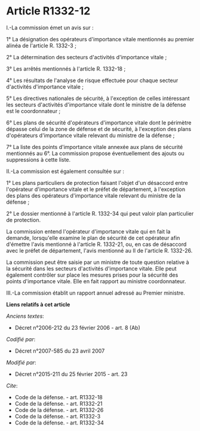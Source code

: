 # Article R1332-12

I.-La commission émet un avis sur : 

1° La désignation des opérateurs d'importance vitale mentionnés au premier alinéa de l'article R. 1332-3 ; 

2° La détermination des secteurs d'activités d'importance vitale ; 

3° Les arrêtés mentionnés à l'article R. 1332-18 ; 

4° Les résultats de l'analyse de risque effectuée pour chaque secteur d'activités d'importance vitale ; 

5° Les directives nationales de sécurité, à l'exception de celles intéressant les secteurs d'activités d'importance vitale
dont le ministre de la défense est le coordonnateur ; 

6° Les plans de sécurité d'opérateurs d'importance vitale dont le périmètre dépasse celui de la  zone de défense et de
sécurité, à l'exception des plans d'opérateurs d'importance vitale relevant du ministre de la défense ; 

7° La liste des points d'importance vitale annexée aux plans de sécurité mentionnés au 6°. La commission propose
éventuellement des ajouts ou suppressions à cette liste. 

II.-La commission est également consultée sur : 

1° Les plans particuliers de protection faisant l'objet d'un désaccord entre l'opérateur d'importance vitale et le préfet de
département, à l'exception des plans des opérateurs d'importance vitale relevant du ministre de la défense ; 

2° Le dossier mentionné à l'article R. 1332-34 qui peut valoir plan particulier de protection. 

La commission entend l'opérateur d'importance vitale qui en fait la demande, lorsqu'elle examine le plan de sécurité de cet
opérateur afin d'émettre l'avis mentionné à l'article R. 1332-21, ou, en cas de désaccord avec le préfet de département,
l'avis mentionné au II de l'article R. 1332-26. 

La commission peut être saisie par un ministre de toute question relative à la sécurité dans les secteurs d'activités
d'importance vitale. Elle peut également contrôler sur place les mesures prises pour la sécurité des points d'importance
vitale. Elle en fait rapport au ministre coordonnateur. 

III.-La commission établit un rapport annuel adressé au Premier ministre.

**Liens relatifs à cet article**

_Anciens textes_:

  - Décret n°2006-212 du 23 février 2006 - art. 8 (Ab)

_Codifié par_:

  - Décret n°2007-585 du 23 avril 2007

_Modifié par_:

  - Décret n°2015-211 du 25 février 2015 - art. 23

_Cite_:

  - Code de la défense. - art. R1332-18
  - Code de la défense. - art. R1332-21
  - Code de la défense. - art. R1332-26
  - Code de la défense. - art. R1332-3
  - Code de la défense. - art. R1332-34
